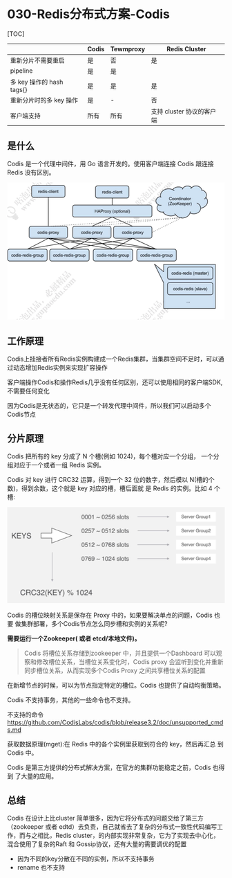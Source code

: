 # 030-Redis分布式方案-Codis

[TOC]

|                           | Codis | Tewmproxy | Redis Cluster             |
| ------------------------- | ----- | --------- | ------------------------- |
| 重新分片不需要重启        | 是    | 否        | 是                        |
| pipeline                  | 是    | 是        |                           |
| 多 key 操作的 hash tags{} | 是    | 是        | 是                        |
| 重新分片时的多 key 操作   | 是    | -         | 否                        |
| 客户端支持                | 所有  | 所有      | 支持 cluster 协议的客户端 |

## 是什么

Codis 是一个代理中间件，用 Go 语言开发的。使用客户端连接 Codis 跟连接 Redis 没有区别。



![image-20200321212245552](../../../../assets/image-20200321212245552.png)

## 工作原理

Codis上挂接者所有Redis实例构建成一个Redis集群，当集群空间不足时，可以通过动态增加Redis实例来实现扩容操作

客户端操作Codis和操作Redis几乎没有任何区别，还可以使用相同的客户端SDK,不需要任何变化

因为Codis是无状态的，它只是一个转发代理中间件，所以我们可以启动多个Codis节点

## 分片原理

Codis 把所有的 key 分成了 N 个槽(例如 1024)，每个槽对应一个分组， 一个分组对应于一个或者一组 Redis 实例。

Codis 对 key 进行 CRC32 运算，得到一个 32 位的数字，然后模以 N(槽的个数)，得到余数，这个就是 key 对应的槽，槽后面就 是 Redis 的实例。比如 4 个槽:



![image-20200321212304165](../../../../assets/image-20200321212304165.png)



Codis 的槽位映射关系是保存在 Proxy 中的，如果要解决单点的问题，Codis 也要 做集群部署，多个Codis节点怎么同步槽和实例的关系呢?

**需要运行一个Zookeeper( 或者 etcd/本地文件)。**

> Codis 将槽位关系存储到zookeeper 中，并且提供一个Dashboard 可以观察和修改槽位关系，当槽位关系变化时，Codis proxy 会监听到变化并重新同步槽位关系，从而实现多个Codis  Proxy 之间共享槽位关系的配置

在新增节点的时候，可以为节点指定特定的槽位。Codis 也提供了自动均衡策略。

Codis 不支持事务，其他的一些命令也不支持。

不支持的命令
https://github.com/CodisLabs/codis/blob/release3.2/doc/unsupported_cmds.md

获取数据原理(mget):在 Redis 中的各个实例里获取到符合的 key，然后再汇总 到 Codis 中。

Codis 是第三方提供的分布式解决方案，在官方的集群功能稳定之前，Codis 也得到 了大量的应用。

## 总结

Codis 在设计上比cluster 简单很多，因为它将分布式的问题交给了第三方（zookeeper 或者 edtd）去负责，自己就省去了复杂的分布式一致性代码编写工作，而与之相比，Redis cluster，的内部实现非常复杂，它为了实现去中心化，混合使用了复杂的Raft 和 Gossip协议，还有大量的需要调优的配置

- 因为不同的key分散在不同的实例，所以不支持事务
- rename 也不支持